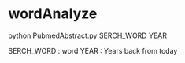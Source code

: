 # wordAnalyze
python PubmedAbstract.py SERCH_WORD YEAR

SERCH_WORD : word
YEAR : Years back from today
